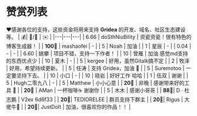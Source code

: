# 赞赏列表

❤️感谢各位的支持，这些资金将用来支持 **Gridea** 的开发、域名、社区生态建设等。
| 💰| 👦/🧒 | ✉️ |
|---|---|---|
| 6.66 | doSthNiuBility | 资瓷资瓷！很有特色的博客生成器！ |
| **100**🥇 | mashaofei | - |
| 5 | Noah | 加油 |
| 1 | 星辰 | - |
| 0.04 | - | - |
| 6.60 | 姚攀 | 项目不错，支持一下作者！ |
| 10 | 曾雁 | 加油 感觉md支持的东西优点少 |
| 10 | 夏木 | - |
| 5 | kergee | 好用，虽然Gitalk搞不定 |
| 2 | 牧泽 | 好用，希望持续更新。 |
| 5 | 任涛 | 支持 Gridea，加油 💪 |
| 5 | Suremotoo | 一定要坚持下去。 |
| 10 | 小口 | - |
| 10 | 晓岩 | 好好工作 哈哈 |
| 1 | 伍双 | 谢谢 |
| 5 | Hugh二零九八 | - |
| 5 | Matthew | 小小心意 |
| **20**🥉 | 非晚 | 感谢带来好的工具 🌹 |
| **20**🥉 | AMan | 一杯咖啡☕️ 谢谢你 |
| 5 | 木木 | 感谢小哥哥 |
| **88**🥈| D · 杜志鹏 | V2ex 6d6f33 |
| **20**🥉| TEDIORELEE | 群员支持下群主 |
| **20**🥉| Rigus | 大佬牛🍻 |
| **20**🥉| JustDoIt | 加油，很喜欢你的作品！！ |
